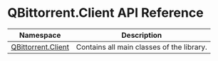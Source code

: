 # QBittorrent.Client API Reference


| Namespace | Description |
| --------- | ----------- |
| [QBittorrent.Client](xref:QBittorrent.Client) | Contains all main classes of the library. |
